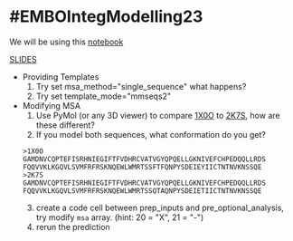 # #EMBOIntegModelling23
We will be using this [notebook](https://colab.research.google.com/github/sokrypton/EMBOIntegModelling23/blob/main/alphafold_advanced.ipynb)

[SLIDES](https://docs.google.com/presentation/d/1TZtmbZ_JNX3tnYArUOn4cqHctJqcWaZyBo--Aa5mYy4)

- Providing Templates
  1. Try set msa_method="single_sequence" what happens?
  2. Try set template_mode="mmseqs2" 
- Modifying MSA
  1. Use PyMol (or any 3D viewer) to compare [1X0O](https://www.rcsb.org/structure/1X0O) to [2K7S](https://www.rcsb.org/structure/2K7S), how are these different?
  2. If you model both sequences, what conformation do you get?
  ```
  >1X0O
  GAMDNVCQPTEFISRHNIEGIFTFVDHRCVATVGYQPQELLGKNIVEFCHPEDQQLLRDS
  FQQVVKLKGQVLSVMFRFRSKNQEWLWMRTSSFTFQNPYSDEIEYIICTNTNVKNSSQE
  >2K7S
  GAMDNVCQPTEFISRHNIEGIFTFVDHRCVATVGYQPQELLGKNIVEFCHPEDQQLLRDS
  FQQVVKLKGQVLSVMFRFRSKNQEWLWMRTSSQTAQNPYSDEIETIICTNTNVKNSSQE
  ```
  3. create a code cell between prep_inputs and pre_optional_analysis, try modify `msa` array. (hint: 20 = "X", 21 = "-")
  4. rerun the prediction
